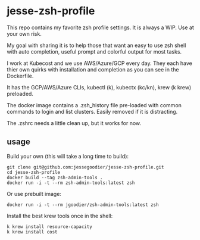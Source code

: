# jesse-zsh-profile

This repo contains my favorite zsh profile settings. It is always a WIP. Use at your own risk.

My goal with sharing it is to help those that want an easy to use zsh shell with auto completion, useful prompt and colorful output for most tasks.

I work at Kubecost and we use AWS/Azure/GCP every day. They each have thier own quirks with installation and completion as you can see in the Dockerfile.

It has the GCP/AWS/Azure CLIs, kubectl (k), kubectx (kc/kn), krew (k krew) preloaded.

The docker image contains a .zsh_history file pre-loaded with common commands to login and list clusters. Easily removed if it is distracting.

The .zshrc needs a little clean up, but it works for now.

## usage

Build your own (this will take a long time to build):
```
git clone git@github.com:jessegoodier/jesse-zsh-profile.git
cd jesse-zsh-profile
docker build --tag zsh-admin-tools .
docker run -i -t --rm zsh-admin-tools:latest zsh
```

Or use prebuilt image:

```
docker run -i -t --rm jgoodier/zsh-admin-tools:latest zsh
```

Install the best krew tools once in the shell:

```
k krew install resource-capacity
k krew install cost
```